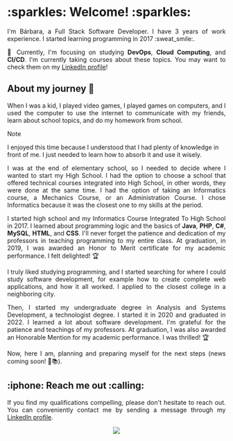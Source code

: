 <h1> :sparkles: Welcome! :sparkles: </h1>
<p align="justify">I'm Bárbara, a Full Stack Software Developer. I have 3 years of work experience. I started learning programming in 2017 :sweat_smile:.</p>
<p align="justify"> 🎯 Currently, I'm focusing on studying <b>DevOps</b>, <b>Cloud Computing</b>, and <b>CI/CD</b>. I'm currently taking courses about these topics. You may want to check them on my <a href="https://www.linkedin.com/in/barbaraport/">LinkedIn profile</a>!</p>

<h2> About my journey 🚀 </h2>

<p align="justify">When I was a kid, I played video games, I played games on computers, and I used the computer to use the internet to communicate with my friends, learn about school topics, and do my homework from school.</p>

> [!NOTE]
> I enjoyed this time because I understood that I had plenty of knowledge in front of me. I just needed to learn how to absorb it and use it wisely.

<p align="justify">I was at the end of elementary school, so I needed to decide where I wanted to start my High School. I had the option to choose a school that offered technical courses integrated into High School, in other words, they were done at the same time. I had the option of taking an Informatics course, a Mechanics Course, or an Administration Course. I chose Informatics because it was the closest one to my skills at the period.</p>

<p align="justify">I started high school and my Informatics Course Integrated To High School in 2017. I learned about programming logic and the basics of <b>Java</b>, <b>PHP</b>, <b>C#</b>, <b>MySQL</b>, <b>HTML</b>, and <b>CSS</b>. I'll never forget the patience and dedication of my professors in teaching programming to my entire class. At graduation, in 2019, I was awarded an Honor to Merit certificate for my academic performance. I felt delighted! 🏆</p>

<p align="justify">I truly liked studying programming, and I started searching for where I could study software development, for example how to create complete web applications, and how it all worked. I applied to the closest college in a neighboring city.</p>

<p align="justify">Then, I started my undergraduate degree in Analysis and Systems Development, a technologist degree. I started it in 2020 and graduated in 2022. I learned a lot about software development. I'm grateful for the patience and teachings of my professors. At graduation, I was also awarded an Honorable Mention for my academic performance. I was thrilled! 🏆</p>

<p align="justify">Now, here I am, planning and preparing myself for the next steps (news coming soon! 🚀📚).</p>

<h2> :iphone: Reach me out :calling: </h1>
<p align="justify">If you find my qualifications compelling, please don't hesitate to reach out. You can conveniently contact me by sending a message through my <a href="https://www.linkedin.com/in/barbaraport/">LinkedIn profile</a>.
</p>
<p align="center">
  <a href="https://www.linkedin.com/in/barbaraport/">
    <img src="https://img.shields.io/badge/LinkedIn-0077B5?style=for-the-badge&logo=linkedin&logoColor=white"/>
  </a>
</p>

